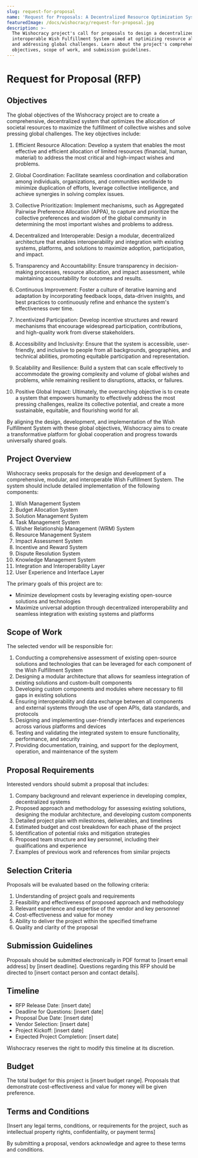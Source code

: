 ```yaml
---
slug: request-for-proposal
name: 'Request for Proposals: A Decentralized Resource Optimization System'
featuredImage: /docs/wishocracy/request-for-proposal.jpg
description: >-
  The Wishocracy project's call for proposals to design a decentralized,
  interoperable Wish Fulfillment System aimed at optimizing resource allocation
  and addressing global challenges. Learn about the project's comprehensive
  objectives, scope of work, and submission guidelines.
---
```

# Request for Proposal (RFP)

## Objectives

The global objectives of the Wishocracy project are to create a comprehensive, decentralized system that optimizes the allocation of societal resources to maximize the fulfillment of collective wishes and solve pressing global challenges. The key objectives include:

1. Efficient Resource Allocation: Develop a system that enables the most effective and efficient allocation of limited resources (financial, human, material) to address the most critical and high-impact wishes and problems.

2. Global Coordination: Facilitate seamless coordination and collaboration among individuals, organizations, and communities worldwide to minimize duplication of efforts, leverage collective intelligence, and achieve synergies in solving complex issues.

3. Collective Prioritization: Implement mechanisms, such as Aggregated Pairwise Preference Allocation (APPA), to capture and prioritize the collective preferences and wisdom of the global community in determining the most important wishes and problems to address.

4. Decentralized and Interoperable: Design a modular, decentralized architecture that enables interoperability and integration with existing systems, platforms, and solutions to maximize adoption, participation, and impact.

5. Transparency and Accountability: Ensure transparency in decision-making processes, resource allocation, and impact assessment, while maintaining accountability for outcomes and results.

6. Continuous Improvement: Foster a culture of iterative learning and adaptation by incorporating feedback loops, data-driven insights, and best practices to continuously refine and enhance the system's effectiveness over time.

7. Incentivized Participation: Develop incentive structures and reward mechanisms that encourage widespread participation, contributions, and high-quality work from diverse stakeholders.

8. Accessibility and Inclusivity: Ensure that the system is accessible, user-friendly, and inclusive to people from all backgrounds, geographies, and technical abilities, promoting equitable participation and representation.

9. Scalability and Resilience: Build a system that can scale effectively to accommodate the growing complexity and volume of global wishes and problems, while remaining resilient to disruptions, attacks, or failures.

10. Positive Global Impact: Ultimately, the overarching objective is to create a system that empowers humanity to effectively address the most pressing challenges, realize its collective potential, and create a more sustainable, equitable, and flourishing world for all.

By aligning the design, development, and implementation of the Wish Fulfillment System with these global objectives, Wishocracy aims to create a transformative platform for global cooperation and progress towards universally shared goals.

## Project Overview
Wishocracy seeks proposals for the design and development of a comprehensive, modular, and interoperable Wish Fulfillment System. The system should include detailed implementation of the following components:

1. Wish Management System
2. Budget Allocation System
3. Solution Management System
4. Task Management System
5. Wisher Relationship Management (WRM) System
6. Resource Management System
7. Impact Assessment System
8. Incentive and Reward System
9. Dispute Resolution System
10. Knowledge Management System
11. Integration and Interoperability Layer
12. User Experience and Interface Layer

The primary goals of this project are to:
- Minimize development costs by leveraging existing open-source solutions and technologies
- Maximize universal adoption through decentralized interoperability and seamless integration with existing systems and platforms

## Scope of Work
The selected vendor will be responsible for:
1. Conducting a comprehensive assessment of existing open-source solutions and technologies that can be leveraged for each component of the Wish Fulfillment System
2. Designing a modular architecture that allows for seamless integration of existing solutions and custom-built components
3. Developing custom components and modules where necessary to fill gaps in existing solutions
4. Ensuring interoperability and data exchange between all components and external systems through the use of open APIs, data standards, and protocols
5. Designing and implementing user-friendly interfaces and experiences across various platforms and devices
6. Testing and validating the integrated system to ensure functionality, performance, and security
7. Providing documentation, training, and support for the deployment, operation, and maintenance of the system

## Proposal Requirements
Interested vendors should submit a proposal that includes:
1. Company background and relevant experience in developing complex, decentralized systems
2. Proposed approach and methodology for assessing existing solutions, designing the modular architecture, and developing custom components
3. Detailed project plan with milestones, deliverables, and timelines
4. Estimated budget and cost breakdown for each phase of the project
5. Identification of potential risks and mitigation strategies
6. Proposed team structure and key personnel, including their qualifications and experience
7. Examples of previous work and references from similar projects

## Selection Criteria
Proposals will be evaluated based on the following criteria:
1. Understanding of project goals and requirements
2. Feasibility and effectiveness of proposed approach and methodology
3. Relevant experience and expertise of the vendor and key personnel
4. Cost-effectiveness and value for money
5. Ability to deliver the project within the specified timeframe
6. Quality and clarity of the proposal

## Submission Guidelines
Proposals should be submitted electronically in PDF format to [insert email address] by [insert deadline]. Questions regarding this RFP should be directed to [insert contact person and contact details].

## Timeline
- RFP Release Date: [insert date]
- Deadline for Questions: [insert date]
- Proposal Due Date: [insert date]
- Vendor Selection: [insert date]
- Project Kickoff: [insert date]
- Expected Project Completion: [insert date]

Wishocracy reserves the right to modify this timeline at its discretion.

## Budget
The total budget for this project is [insert budget range]. Proposals that demonstrate cost-effectiveness and value for money will be given preference.

## Terms and Conditions
[Insert any legal terms, conditions, or requirements for the project, such as intellectual property rights, confidentiality, or payment terms]

By submitting a proposal, vendors acknowledge and agree to these terms and conditions.
